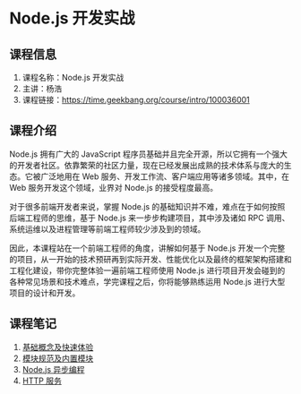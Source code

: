 # Node.js 开发实战

## 课程信息

1. 课程名称：Node.js 开发实战
2. 主讲：杨浩
3. 课程链接：<https://time.geekbang.org/course/intro/100036001>

## 课程介绍

Node.js 拥有广大的 JavaScript 程序员基础并且完全开源，所以它拥有一个强大的开发者社区。依靠繁荣的社区力量，现在已经发展出成熟的技术体系与庞大的生态。它被广泛地用在 Web 服务、开发工作流、客户端应用等诸多领域。其中，在 Web 服务开发这个领域，业界对 Node.js 的接受程度最高。

对于很多前端开发者来说，掌握 Node.js 的基础知识并不难，难点在于如何按照后端工程师的思维，基于 Node.js 来一步步构建项目，其中涉及诸如 RPC 调用、系统运维以及进程管理等前端工程师较少涉及到的领域。

因此，本课程站在一个前端工程师的角度，讲解如何基于 Node.js 开发一个完整的项目，从一开始的技术预研再到实际开发、性能优化以及最终的框架架构搭建和工程化建设，带你完整体验一遍前端工程师使用 Node.js 进行项目开发会碰到的各种常见场景和技术难点，学完课程之后，你将能够熟练运用 Node.js 进行大型项目的设计和开发。

## 课程笔记

1. [基础概念及快速体验](./preparation.md)
2. [模块规范及内置模块](./modules.md)
3. [Node.js 异步编程](./async.md)
4. [HTTP 服务](./http.md)
